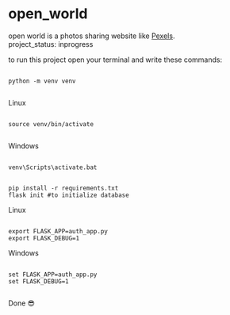# open_world
open world is a photos sharing website like [Pexels](https://www.pexels.com).<br />
project_status: inprogress

to run this project open your terminal and write these commands:
```

python -m venv venv


```

Linux
```

source venv/bin/activate


```

Windows
```

venv\Scripts\activate.bat

```
```

pip install -r requirements.txt
flask init #to initialize database

```

Linux
```

export FLASK_APP=auth_app.py
export FLASK_DEBUG=1

```

Windows
```

set FLASK_APP=auth_app.py
set FLASK_DEBUG=1 


```

Done 😎
